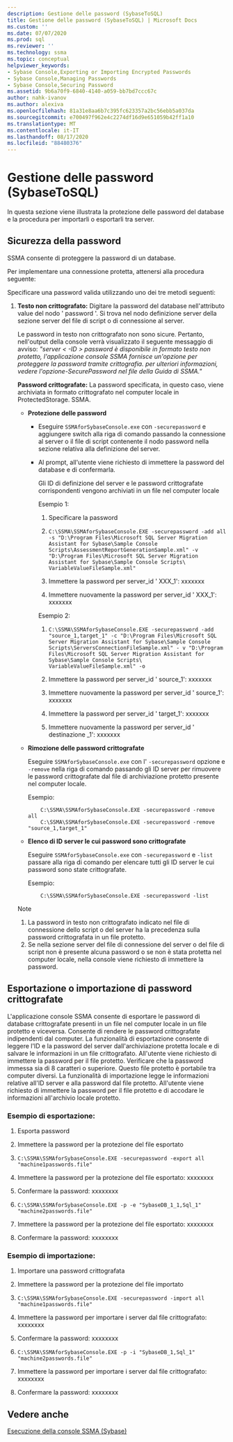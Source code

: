 ```yaml
---
description: Gestione delle password (SybaseToSQL)
title: Gestione delle password (SybaseToSQL) | Microsoft Docs
ms.custom: ''
ms.date: 07/07/2020
ms.prod: sql
ms.reviewer: ''
ms.technology: ssma
ms.topic: conceptual
helpviewer_keywords:
- Sybase Console,Exporting or Importing Encrypted Passwords
- Sybase Console,Managing Passwords
- Sybase Console,Securing Password
ms.assetid: 9b6a70f9-6840-4140-a059-bb7bd7ccc67c
author: nahk-ivanov
ms.author: alexiva
ms.openlocfilehash: 81a31e8aa6b7c395fc623357a2bc56ebb5a037da
ms.sourcegitcommit: e700497f962e4c2274df16d9e651059b42ff1a10
ms.translationtype: MT
ms.contentlocale: it-IT
ms.lasthandoff: 08/17/2020
ms.locfileid: "88480376"
---
```

# <a name="managing-passwords-sybasetosql"></a>Gestione delle password (SybaseToSQL)
In questa sezione viene illustrata la protezione delle password del database e la procedura per importarli o esportarli tra server.

## <a name="securing-password"></a>Sicurezza della password  
SSMA consente di proteggere la password di un database.  
  
Per implementare una connessione protetta, attenersi alla procedura seguente:  
  
Specificare una password valida utilizzando uno dei tre metodi seguenti:  
  
1.  **Testo non crittografato:** Digitare la password del database nell'attributo value del nodo ' password '. Si trova nel nodo definizione server della sezione server del file di script o di connessione al server.  
  
    Le password in testo non crittografato non sono sicure. Pertanto, nell'output della console verrà visualizzato il seguente messaggio di avviso: *"server &lt; -ID &gt; password è disponibile in formato testo non protetto, l'applicazione console SSMA fornisce un'opzione per proteggere la password tramite crittografia. per ulteriori informazioni, vedere l'opzione-SecurePassword nel file della Guida di SSMA."*  
  
    **Password crittografate:** La password specificata, in questo caso, viene archiviata in formato crittografato nel computer locale in ProtectedStorage. SSMA.  
  
    -   **Protezione delle password**  
  
        -   Eseguire `SSMAforSybaseConsole.exe` con `-securepassword` e aggiungere switch alla riga di comando passando la connessione al server o il file di script contenente il nodo password nella sezione relativa alla definizione del server.  
  
        -   Al prompt, all'utente viene richiesto di immettere la password del database e di confermarla.  
  
            Gli ID di definizione del server e le password crittografate corrispondenti vengono archiviati in un file nel computer locale  
            
            Esempio 1:  
            
            1. Specificare la password
                
            2. `C:\SSMA\SSMAforSybaseConsole.EXE -securepassword -add all -s "D:\Program Files\Microsoft SQL Server Migration Assistant for Sybase\Sample Console Scripts\AssessmentReportGenerationSample.xml" -v "D:\Program Files\Microsoft SQL Server Migration Assistant for Sybase\Sample Console Scripts\ VariableValueFileSample.xml"`
                
            3. Immettere la password per server_id ' XXX_1': xxxxxxx
                
            4. Immettere nuovamente la password per server_id ' XXX_1': xxxxxxx
            
            Esempio 2:
            
            1. `C:\SSMA\SSMAforSybaseConsole.EXE -securepassword -add "source_1,target_1" -c "D:\Program Files\Microsoft SQL Server Migration Assistant for Sybase\Sample Console Scripts\ServersConnectionFileSample.xml" - v "D:\Program Files\Microsoft SQL Server Migration Assistant for Sybase\Sample Console Scripts\ VariableValueFileSample.xml" -o`
                
            2. Immettere la password per server_id ' source_1': xxxxxxx
                
            3. Immettere nuovamente la password per server_id ' source_1': xxxxxxx
                
            4. Immettere la password per server_id ' target_1': xxxxxxx
                
            5. Immettere nuovamente la password per server_id ' destinazione _1': xxxxxxx  
    
    -   **Rimozione delle password crittografate**  
  
        Eseguire `SSMAforSybaseConsole.exe` con l' `-securepassword` opzione e `-remove` nella riga di comando passando gli ID server per rimuovere le password crittografate dal file di archiviazione protetto presente nel computer locale.  
  
        Esempio:  
        
        ```console
            C:\SSMA\SSMAforSybaseConsole.EXE -securepassword -remove all
            C:\SSMA\SSMAforSybaseConsole.EXE -securepassword -remove "source_1,target_1"  
        ```
  
    -   **Elenco di ID server le cui password sono crittografate**  
  
        Eseguire `SSMAforSybaseConsole.exe` con `-securepassword` e `-list` passare alla riga di comando per elencare tutti gli ID server le cui password sono state crittografate.  
  
        Esempio:  

        ```console
            C:\SSMA\SSMAforSybaseConsole.EXE -securepassword -list  
        ```
  
    > [!NOTE]  
    > 1.  La password in testo non crittografato indicato nel file di connessione dello script o del server ha la precedenza sulla password crittografata in un file protetto.  
    > 2.  Se nella sezione server del file di connessione del server o del file di script non è presente alcuna password o se non è stata protetta nel computer locale, nella console viene richiesto di immettere la password.  
  
## <a name="exporting-or-importing-encrypted-passwords"></a>Esportazione o importazione di password crittografate  
L'applicazione console SSMA consente di esportare le password di database crittografate presenti in un file nel computer locale in un file protetto e viceversa. Consente di rendere le password crittografate indipendenti dal computer. La funzionalità di esportazione consente di leggere l'ID e la password del server dall'archiviazione protetta locale e di salvare le informazioni in un file crittografato. All'utente viene richiesto di immettere la password per il file protetto. Verificare che la password immessa sia di 8 caratteri o superiore. Questo file protetto è portabile tra computer diversi. La funzionalità di importazione legge le informazioni relative all'ID server e alla password dal file protetto. All'utente viene richiesto di immettere la password per il file protetto e di accodare le informazioni all'archivio locale protetto.  
  
### <a name="export-example"></a>Esempio di esportazione:  

1. Esporta password
    
2. Immettere la password per la protezione del file esportato
    
3. `C:\SSMA\SSMAforSybaseConsole.EXE -securepassword -export all "machine1passwords.file"`
    
4. Immettere la password per la protezione del file esportato: xxxxxxxx
    
5. Confermare la password: xxxxxxxx
    
6. `C:\SSMA\SSMAforSybaseConsole.EXE -p -e "SybaseDB_1_1,Sql_1" "machine2passwords.file"`
    
7. Immettere la password per la protezione del file esportato: xxxxxxxx
    
8. Confermare la password: xxxxxxxx  
  
### <a name="import-example"></a>Esempio di importazione:  

1. Importare una password crittografata
    
2. Immettere la password per la protezione del file importato
    
3. `C:\SSMA\SSMAforSybaseConsole.EXE -securepassword -import all "machine1passwords.file"`
    
4. Immettere la password per importare i server dal file crittografato: xxxxxxxx
    
5. Confermare la password: xxxxxxxx
    
6. `C:\SSMA\SSMAforSybaseConsole.EXE -p -i "SybaseDB_1,Sql_1" "machine2passwords.file"`
    
7. Immettere la password per importare i server dal file crittografato: xxxxxxxx
    
8. Confermare la password: xxxxxxxx  
  
## <a name="see-also"></a>Vedere anche  
[Esecuzione della console SSMA (Sybase)](https://msdn.microsoft.com/ea8950b7-fabc-4aa4-89f8-9573a2617d70)  
  
